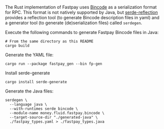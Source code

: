 The Rust implementation of Fastpay uses [Bincode](https://github.com/bincode-org/bincode) as a serialization format for
RPC. This format is not natively supported by Java, but [serde-reflection](https://github.com/novifinancial/serde-reflection)
provides a reflection tool (to generate Bincode description files in yaml) and
a generator tool (to generate (de)serialization files) called `serdegen`.

Execute the following commands to generate Fastpay Bincode files in Java:

```shell
# From the same directory as this README
cargo build
```

Generate the YAML file:

```shell
cargo run --package fastpay_gen --bin fp-gen
```

Install serde-generate

```shell
cargo install serde-generate
```

Generate the Java files:

```shell
serdegen \
  --language java \
  --with-runtimes serde bincode \
  --module-name money.fluid.fastpay.bincode \
  --target-source-dir "./generated-java" \
  ./fastpay_types.yaml > ./fastpay_types.java
```


